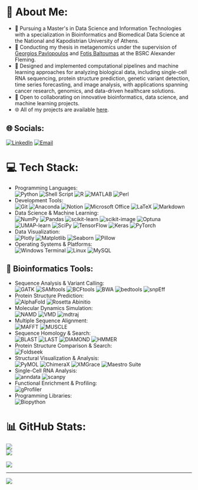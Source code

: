 # 💫 About Me:
- 🔭 Pursuing a Master's in Data Science and Information Technologies with a specialization in Bioinformatics and Biomedical Data Science at the National and Kapodistrian University of Athens.  
- 🧬 Conducting my thesis in metagenomics under the supervision of [Georgios Pavlopoulos](https://www.pavlopouloslab.info/home-1) and [Fotis Baltoumas](https://github.com/fbaltoumas) at the BSRC Alexander Fleming.  
- 🔬 Designed and implemented computational pipelines and machine learning approaches for analyzing biological data, including single-cell RNA sequencing, protein structure prediction, genetic variant detection, time series forecasting, and image analysis, with applications spanning cancer research, genomics, and data-driven healthcare solutions. 
- 🤝 Open to collaborating on innovative bioinformatics, data science, and machine learning projects.  
- 🌐 All of my projects are available [here](https://github.com/GiatrasKon?tab=repositories).

## 🌐 Socials:
[![LinkedIn](https://img.shields.io/badge/LinkedIn-%230077B5.svg?logo=linkedin&logoColor=white)](https://www.linkedin.com/in/giatraskon/) 
[![Email](https://img.shields.io/badge/Email-%23D14836.svg?logo=gmail&logoColor=white)](mailto:giatraskonstantinos99@gmail.com)

# 💻 Tech Stack:
- Programming Languages:<br/>
![Python](https://img.shields.io/badge/python-3670A0?style=for-the-badge&logo=python&logoColor=ffdd54) 
![Shell Script](https://img.shields.io/badge/Shell_Script-%23121011.svg?style=for-the-badge&logo=gnu-bash&logoColor=white)
![R](https://img.shields.io/badge/r-%23276DC3.svg?style=for-the-badge&logo=r&logoColor=white) 
![MATLAB](https://img.shields.io/badge/MATLAB-%230077B5.svg?style=for-the-badge&logo=mathworks&logoColor=white) 
![Perl](https://img.shields.io/badge/Perl-%2339457E.svg?style=for-the-badge&logo=perl&logoColor=white)
- Development Tools:<br/>
![Git](https://img.shields.io/badge/git-%23F05033.svg?style=for-the-badge&logo=git&logoColor=white)
![Anaconda](https://img.shields.io/badge/Anaconda-%2344A833.svg?style=for-the-badge&logo=anaconda&logoColor=white) 
![Notion](https://img.shields.io/badge/Notion-%23000000.svg?style=for-the-badge&logo=notion&logoColor=white)
![Microsoft Office](https://img.shields.io/badge/Microsoft_Office-D83B01?style=for-the-badge&logo=microsoft-office&logoColor=white)
![LaTeX](https://img.shields.io/badge/latex-%23008080.svg?style=for-the-badge&logo=latex&logoColor=white) 
![Markdown](https://img.shields.io/badge/markdown-%23000000.svg?style=for-the-badge&logo=markdown&logoColor=white)
- Data Science & Machine Learning:<br/>
![NumPy](https://img.shields.io/badge/numpy-%23013243.svg?style=for-the-badge&logo=numpy&logoColor=white) 
![Pandas](https://img.shields.io/badge/pandas-%23150458.svg?style=for-the-badge&logo=pandas&logoColor=white) 
![scikit-learn](https://img.shields.io/badge/scikit--learn-%23F7931E.svg?style=for-the-badge&logo=scikit-learn&logoColor=white) 
![scikit-image](https://img.shields.io/badge/scikit--image-%23F7931E.svg?style=for-the-badge&logo=scikit-learn&logoColor=white)
![Optuna](https://img.shields.io/badge/Optuna-%233380FF.svg?style=for-the-badge&logo=optuna&logoColor=white)
![UMAP-learn](https://img.shields.io/badge/UMAP--learn-%23F2552C.svg?style=for-the-badge&logo=umap&logoColor=white)
![SciPy](https://img.shields.io/badge/SciPy-%230C55A5.svg?style=for-the-badge&logo=scipy&logoColor=white) 
![TensorFlow](https://img.shields.io/badge/TensorFlow-%23FF6F00.svg?style=for-the-badge&logo=TensorFlow&logoColor=white) 
![Keras](https://img.shields.io/badge/Keras-%23D00000.svg?style=for-the-badge&logo=Keras&logoColor=white) 
![PyTorch](https://img.shields.io/badge/PyTorch-%23EE4C2C.svg?style=for-the-badge&logo=PyTorch&logoColor=white) 
- Data Visualization:<br/>
![Plotly](https://img.shields.io/badge/Plotly-%233F4F75.svg?style=for-the-badge&logo=plotly&logoColor=white)
![Matplotlib](https://img.shields.io/badge/Matplotlib-%23ffffff.svg?style=for-the-badge&logo=Matplotlib&logoColor=black)
![Seaborn](https://img.shields.io/badge/Seaborn-%230AABCC.svg?style=for-the-badge&logo=seaborn&logoColor=white)
![Pillow](https://img.shields.io/badge/Pillow-%23FFA500.svg?style=for-the-badge&logo=pillow&logoColor=white)
- Operating Systems & Platforms: <br/>
![Windows Terminal](https://img.shields.io/badge/Windows%20Terminal-%234D4D4D.svg?style=for-the-badge&logo=windows-terminal&logoColor=white)
![Linux](https://img.shields.io/badge/Linux-FCC624?style=for-the-badge&logo=linux&logoColor=black) 
![MySQL](https://img.shields.io/badge/mysql-%2300f.svg?style=for-the-badge&logo=mysql&logoColor=white) 

## 🧬 Bioinformatics Tools:
- Sequence Analysis & Variant Calling:<br/>
![GATK](https://img.shields.io/badge/GATK-%234d8eff.svg?style=for-the-badge&logo=gatk&logoColor=white)
![SAMtools](https://img.shields.io/badge/SAMtools-%231C8C8C.svg?style=for-the-badge&logo=samtools&logoColor=white)
![BCFtools](https://img.shields.io/badge/BCFtools-%2338A6B0.svg?style=for-the-badge&logo=bcftools&logoColor=white)
![BWA](https://img.shields.io/badge/BWA-%23007ACC.svg?style=for-the-badge&logo=bwa&logoColor=white)
![bedtools](https://img.shields.io/badge/bedtools-%233482B4.svg?style=for-the-badge&logo=bedtools&logoColor=white)
![snpEff](https://img.shields.io/badge/snpEff-%2300C853.svg?style=for-the-badge&logo=snpeff&logoColor=white)
- Protein Structure Prediction:<br/>
![AlphaFold](https://img.shields.io/badge/AlphaFold-%23005A9C.svg?style=for-the-badge&logo=alphafold&logoColor=white)
![Rosetta Abinitio](https://img.shields.io/badge/Rosetta_Abinitio-%23FF9900.svg?style=for-the-badge&logo=rosetta&logoColor=white)
- Molecular Dynamics Simulation:<br/>
![NAMD](https://img.shields.io/badge/NAMD-%23444f95.svg?style=for-the-badge&logo=namd&logoColor=white)
![VMD](https://img.shields.io/badge/VMD-%23FF6347.svg?style=for-the-badge&logo=vmd&logoColor=white)
![mdtraj](https://img.shields.io/badge/mdtraj-%231E90FF.svg?style=for-the-badge&logo=mdtraj&logoColor=white)
- Multiple Sequence Alignment:<br/>
![MAFFT](https://img.shields.io/badge/MAFFT-%23EE82EE.svg?style=for-the-badge&logo=mafft&logoColor=white)
![MUSCLE](https://img.shields.io/badge/MUSCLE-%236A5ACD.svg?style=for-the-badge&logo=muscle&logoColor=white)
- Sequence Homology & Search:<br/>
![BLAST](https://img.shields.io/badge/BLAST-%231E90FF.svg?style=for-the-badge&logo=blast&logoColor=white)
![LAST](https://img.shields.io/badge/LAST-%23FFD700.svg?style=for-the-badge&logo=last&logoColor=black)
![DIAMOND](https://img.shields.io/badge/DIAMOND-%232DC4FF.svg?style=for-the-badge&logo=diamond&logoColor=white)
![HMMER](https://img.shields.io/badge/HMMER-%2300AEEF.svg?style=for-the-badge&logo=hmmer&logoColor=white)
- Protein Structure Comparison & Search:<br/>
![Foldseek](https://img.shields.io/badge/Foldseek-%23FF4500.svg?style=for-the-badge&logo=foldseek&logoColor=white)
- Structural Visualization & Analysis:<br/>
![PyMOL](https://img.shields.io/badge/PyMOL-%23FF0000.svg?style=for-the-badge&logo=pymol&logoColor=white)
![ChimeraX](https://img.shields.io/badge/ChimeraX-%23DAA520.svg?style=for-the-badge&logo=chimerax&logoColor=white)
![XMGrace](https://img.shields.io/badge/XMGrace-%23FF69B4.svg?style=for-the-badge&logo=xmgrace&logoColor=white)
![Maestro Suite](https://img.shields.io/badge/Maestro%20Suite-%23FFB6C1.svg?style=for-the-badge&logo=maestro&logoColor=white)
- Single-Cell RNA Analysis:<br/>
![anndata](https://img.shields.io/badge/anndata-%2300CED1.svg?style=for-the-badge&logo=anndata&logoColor=white)
![scanpy](https://img.shields.io/badge/scanpy-%23008080.svg?style=for-the-badge&logo=scanpy&logoColor=white)
- Functional Enrichment & Profiling:<br/>
![gProfiler](https://img.shields.io/badge/gProfiler-%2372A0C1.svg?style=for-the-badge&logo=gprofiler&logoColor=white)
- Programming Libraries:<br/>
![Biopython](https://img.shields.io/badge/Biopython-%23317B63.svg?style=for-the-badge&logo=biopython&logoColor=white)

# 📊 GitHub Stats:

![](https://github-readme-stats.vercel.app/api?username=GiatrasKon&theme=dark&hide_border=false&include_all_commits=false&count_private=false)<br/>
![](https://github-readme-streak-stats.herokuapp.com/?user=GiatrasKon&theme=dark&hide_border=false)<br/><br/>
![](https://github-readme-stats.vercel.app/api/top-langs/?username=GiatrasKon&theme=dark&hide_border=false&include_all_commits=false&count_private=false&layout=compact)

---
[![](https://visitcount.itsvg.in/api?id=GiatrasKon&icon=0&color=0)](https://visitcount.itsvg.in)
